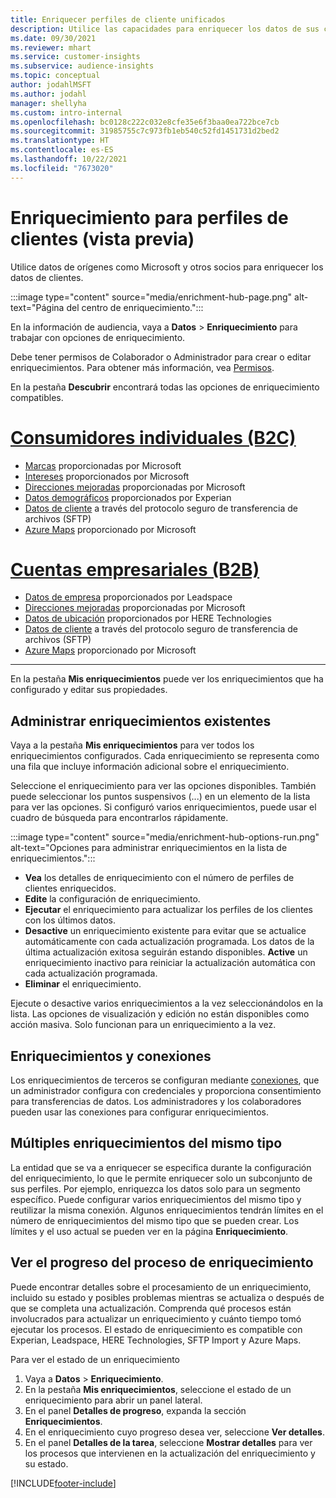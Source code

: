 ```yaml
---
title: Enriquecer perfiles de cliente unificados
description: Utilice las capacidades para enriquecer los datos de sus clientes.
ms.date: 09/30/2021
ms.reviewer: mhart
ms.service: customer-insights
ms.subservice: audience-insights
ms.topic: conceptual
author: jodahlMSFT
ms.author: jodahl
manager: shellyha
ms.custom: intro-internal
ms.openlocfilehash: bc0128c222c032e8cfe35e6f3baa0ea722bce7cb
ms.sourcegitcommit: 31985755c7c973fb1eb540c52fd1451731d2bed2
ms.translationtype: HT
ms.contentlocale: es-ES
ms.lasthandoff: 10/22/2021
ms.locfileid: "7673020"
---
```

# <a name="enrichment-for-customer-profiles-preview"></a>Enriquecimiento para perfiles de clientes (vista previa)

Utilice datos de orígenes como Microsoft y otros socios para enriquecer los datos de clientes.

:::image type="content" source="media/enrichment-hub-page.png" alt-text="Página del centro de enriquecimiento.":::

En la información de audiencia, vaya a **Datos** > **Enriquecimiento** para trabajar con opciones de enriquecimiento.  

Debe tener permisos de Colaborador o Administrador para crear o editar enriquecimientos. Para obtener más información, vea [Permisos](permissions.md).

En la pestaña **Descubrir** encontrará todas las opciones de enriquecimiento compatibles.

# <a name="individual-consumers-b-to-c"></a>[Consumidores individuales (B2C)](#tab/b2c)

- [Marcas](enrichment-microsoft.md) proporcionadas por Microsoft
- [Intereses](enrichment-microsoft.md) proporcionados por Microsoft
- [Direcciones mejoradas](enrichment-enhanced-addresses.md) proporcionadas por Microsoft 
- [Datos demográficos](enrichment-experian.md) proporcionados por Experian
- [Datos de cliente](enrichment-SFTP-custom-import.md) a través del protocolo seguro de transferencia de archivos (SFTP) 
- [Azure Maps](enrichment-azure-maps.md) proporcionado por Microsoft

# <a name="business-accounts-b-to-b"></a>[Cuentas empresariales (B2B)](#tab/b2b)

- [Datos de empresa](enrichment-leadspace.md) proporcionados por Leadspace
- [Direcciones mejoradas](enrichment-enhanced-addresses.md) proporcionadas por Microsoft 
- [Datos de ubicación](enrichment-here.md) proporcionados por HERE Technologies 
- [Datos de cliente](enrichment-SFTP-custom-import.md) a través del protocolo seguro de transferencia de archivos (SFTP) 
- [Azure Maps](enrichment-azure-maps.md) proporcionado por Microsoft

---

En la pestaña **Mis enriquecimientos** puede ver los enriquecimientos que ha configurado y editar sus propiedades.

## <a name="manage-existing-enrichments"></a>Administrar enriquecimientos existentes

Vaya a la pestaña **Mis enriquecimientos** para ver todos los enriquecimientos configurados. Cada enriquecimiento se representa como una fila que incluye información adicional sobre el enriquecimiento.

Seleccione el enriquecimiento para ver las opciones disponibles. También puede seleccionar los puntos suspensivos (...) en un elemento de la lista para ver las opciones. Si configuró varios enriquecimientos, puede usar el cuadro de búsqueda para encontrarlos rápidamente.

:::image type="content" source="media/enrichment-hub-options-run.png" alt-text="Opciones para administrar enriquecimientos en la lista de enriquecimientos.":::

- **Vea** los detalles de enriquecimiento con el número de perfiles de clientes enriquecidos.
- **Edite** la configuración de enriquecimiento.
- **Ejecutar** el enriquecimiento para actualizar los perfiles de los clientes con los últimos datos.
- **Desactive** un enriquecimiento existente para evitar que se actualice automáticamente con cada actualización programada. Los datos de la última actualización exitosa seguirán estando disponibles. **Active** un enriquecimiento inactivo para reiniciar la actualización automática con cada actualización programada.
- **Eliminar** el enriquecimiento.

Ejecute o desactive varios enriquecimientos a la vez seleccionándolos en la lista. Las opciones de visualización y edición no están disponibles como acción masiva. Solo funcionan para un enriquecimiento a la vez.

## <a name="enrichments-and-connections"></a>Enriquecimientos y conexiones

Los enriquecimientos de terceros se configuran mediante [conexiones](connections.md), que un administrador configura con credenciales y proporciona consentimiento para transferencias de datos. Los administradores y los colaboradores pueden usar las conexiones para configurar enriquecimientos.  

## <a name="multiple-enrichments-of-the-same-type"></a>Múltiples enriquecimientos del mismo tipo

La entidad que se va a enriquecer se especifica durante la configuración del enriquecimiento, lo que le permite enriquecer solo un subconjunto de sus perfiles. Por ejemplo, enriquezca los datos solo para un segmento específico. Puede configurar varios enriquecimientos del mismo tipo y reutilizar la misma conexión. Algunos enriquecimientos tendrán límites en el número de enriquecimientos del mismo tipo que se pueden crear. Los límites y el uso actual se pueden ver en la página **Enriquecimiento**.

## <a name="see-the-progress-of-the-enrichment-process"></a>Ver el progreso del proceso de enriquecimiento

Puede encontrar detalles sobre el procesamiento de un enriquecimiento, incluido su estado y posibles problemas mientras se actualiza o después de que se completa una actualización. Comprenda qué procesos están involucrados para actualizar un enriquecimiento y cuánto tiempo tomó ejecutar los procesos. El estado de enriquecimiento es compatible con Experian, Leadspace, HERE Technologies, SFTP Import y Azure Maps.

Para ver el estado de un enriquecimiento

1. Vaya a **Datos** > **Enriquecimiento**. 
1. En la pestaña **Mis enriquecimientos**, seleccione el estado de un enriquecimiento para abrir un panel lateral. 
1. En el panel **Detalles de progreso**, expanda la sección **Enriquecimientos**. 
1. En el enriquecimiento cuyo progreso desea ver, seleccione **Ver detalles**. 
1. En el panel **Detalles de la tarea**, seleccione **Mostrar detalles** para ver los procesos que intervienen en la actualización del enriquecimiento y su estado. 

[!INCLUDE[footer-include](../includes/footer-banner.md)]
